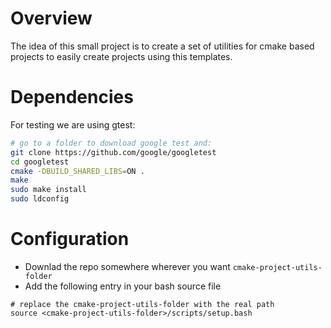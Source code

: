 # Overview

The idea of this small project is to create a set of utilities for cmake based projects to easily create projects using this templates.

# Dependencies

For testing we are using gtest:

```bash
# go to a folder to download google test and:
git clone https://github.com/google/googletest 
cd googletest 
cmake -DBUILD_SHARED_LIBS=ON . 
make 
sudo make install
sudo ldconfig
```

# Configuration

- Downlad the repo somewhere wherever you want `cmake-project-utils-folder`
- Add the following entry in your bash source file
```
# replace the cmake-project-utils-folder with the real path
source <cmake-project-utils-folder>/scripts/setup.bash
```
